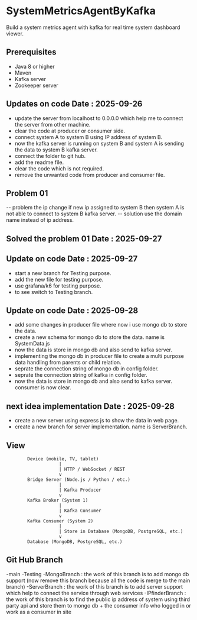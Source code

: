 # SystemMetricsAgentByKafka

Build a system metrics agent with kafka for real time system dashboard viewer.

## Prerequisites

- Java 8 or higher
- Maven
- Kafka server
- Zookeeper server  

## Updates on code Date : 2025-09-26

- update the server from localhost to 0.0.0.0 which help me to connect the server from other machine.
- clear the code at producer or consumer side.
- connect system A to system B using IP address of system B.
- now the kafka server is running on system B and system A is sending the data to system B kafka server.
- connect the folder to git hub.
- add the readme file.
- clear the code which is not required.
- remove the unwanted code from producer and consumer file.

## Problem 01

-- problem the ip change if new ip assigned to system B then system A is not able to connect to system B kafka server.
-- solution use the domain name instead of ip address.

## Solved the problem 01 Date : 2025-09-27

## Update on code Date : 2025-09-27

- start a new branch for Testing purpose.
- add the new file for testing purpose.
- use grafana/k6 for testing purpose.
- to see switch to Testing branch.

## Update on code Date : 2025-09-28

- add some changes in producer file where now i use mongo db to store the data.
- create a new schema for mongo db to store the data. name is SystemData.js
- now the data is store in mongo db and also send to kafka server.
- implementing the mongo db in producer file to create a multi purpose data handling from parents or child relation.
- seprate the connection string of mongo db in config folder.
- seprate the connection string of kafka in config folder.
- now the data is store in mongo db and also send to kafka server. consumer is now clear.

## next idea implementation Date : 2025-09-28

- create a new server using express js to show the data in web page.
- create a new branch for server implementation. name is ServerBranch.

## View

            Device (mobile, TV, tablet)
                        |
                        | HTTP / WebSocket / REST
                        v
            Bridge Server (Node.js / Python / etc.)
                        |
                        | Kafka Producer
                        v
            Kafka Broker (System 1)
                        |
                        | Kafka Consumer
                        v
            Kafka Consumer (System 2)
                        |
                        | Store in Database (MongoDB, PostgreSQL, etc.)
                        v
            Database (MongoDB, PostgreSQL, etc.)

## Git Hub Branch

-main
-Testing
-MongoBranch : the work of this branch is to add mongo db support (now remove this branch because all the code is merge to the main branch)
-ServerBranch : the work of this branch is to add server support which help to connect the service through web services
-IPfinderBranch : the work of this branch is to find the public ip address of system using third party api and store them to mongo db + the consumer info who logged in or work as a consumer in site
